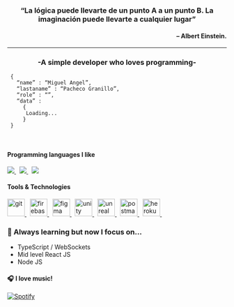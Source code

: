 <h3 align="center">“La lógica puede llevarte de un punto A a un punto B. La imaginación puede llevarte a cualquier lugar”</h3>
<h4 align="right">– Albert Einstein.</h4>
<hr/>

<h3 align="center">-A simple developer who loves programming-</h3>

```shell
 { 
   “name” : “Miguel Angel”,
   “lastaname” : “Pacheco Granillo”,
   “role” : “”,
   “data” : 
     { 
      Loading...
     }
 }
```
<br>

<h4>Programming languages I like</h4>
<p>
 <a href='https://www.php.net/manual/es/intro-whatis.php' >
 	<img src="https://img.shields.io/badge/php-6C78AF?style=for-the-badge&logo=php&logoColor=white">
	</a> &nbsp;
	<a href='https://www.php.net/manual/es/intro-whatis.php' >
		<img src="https://img.shields.io/badge/JavaScript-F7DF1E?style=for-the-badge&logo=javascript&logoColor=black">
	</a> &nbsp;
	<a href='https://www.python.org' >
		<img src="https://img.shields.io/badge/Python-306998?style=for-the-badge&logo=python&logoColor=FFD43B">
	</a> 
</p>

<h4>Tools & Technologies</h4>
<p align="left">
	<a href="https://git-scm.com/" target="_blank" rel="noreferrer"> 
					<img src="https://www.vectorlogo.zone/logos/git-scm/git-scm-icon.svg" alt="git" width="40" height="40"/> 
	</a> &nbsp;
	<a href="https://firebase.google.com/" target="_blank" rel="noreferrer"> 
					<img src="https://www.vectorlogo.zone/logos/firebase/firebase-icon.svg" alt="firebase" width="40" height="40"/> 
	</a> &nbsp;
	<a href="https://www.figma.com/" target="_blank" rel="noreferrer"> 
					<img src="https://www.vectorlogo.zone/logos/figma/figma-icon.svg" alt="figma" width="40" height="40"/> 
	</a> &nbsp;
	<a href="https://unity.com/" target="_blank" rel="noreferrer"> 
					<img src="https://www.vectorlogo.zone/logos/unity3d/unity3d-icon.svg" alt="unity" width="40" height="40"/> 
	</a> &nbsp;
	<a href="https://unrealengine.com/" target="_blank" rel="noreferrer"> 
					<img src="https://raw.githubusercontent.com/kenangundogan/fontisto/036b7eca71aab1bef8e6a0518f7329f13ed62f6b/icons/svg/brand/unreal-engine.svg" alt="unreal" width="40" height="40"/> 
	</a> &nbsp;
	<a href="https://postman.com" target="_blank" rel="noreferrer"> 
					<img src="https://www.vectorlogo.zone/logos/getpostman/getpostman-icon.svg" alt="postman" width="40" height="40"/> 
	</a> &nbsp;
	<a href="https://heroku.com" target="_blank" rel="noreferrer"> 
					<img src="https://www.vectorlogo.zone/logos/heroku/heroku-icon.svg" alt="heroku" width="40" height="40"/> 
	</a> &nbsp;
</p>

### 🌱 Always learning but now I focus on...
- TypeScript / WebSockets
- Mid level React JS
- Node JS
 
#### 🎧 I love music! 
[![Spotify](https://spotify-now-beta.vercel.app/api/spotify?background_color=0d1117&border_color=ffffff)](https://open.spotify.com/user/mickeypacheco)

